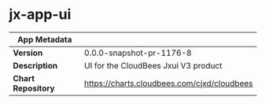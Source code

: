 # jx-app-ui

|App Metadata||
|---|---|
| **Version** | 0.0.0-snapshot-pr-1176-8 |
| **Description** | UI for the CloudBees Jxui V3 product |
| **Chart Repository** | https://charts.cloudbees.com/cjxd/cloudbees |
